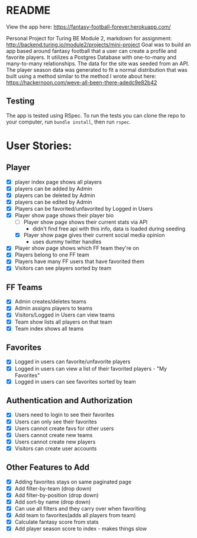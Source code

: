 # README

View the app here: https://fantasy-football-forever.herokuapp.com/

Personal Project for Turing BE Module 2, markdown for assignment: http://backend.turing.io/module2/projects/mini-project
Goal was to build an app based around fantasy football that a user can create a profile and favorite players. It utilizes a Postgres Database with one-to-many and many-to-many relationships. The data for the site was seeded from an API. The player season data was generated to fit a normal distribution that was built using a method similar to the method I wrote about here: https://hackernoon.com/weve-all-been-there-adedc9e82b42

## Testing
The app is tested using RSpec. To run the tests you can clone the repo to your computer, run `bundle install`, then run `rspec`.

# User Stories:

## Player
* [x] player index page shows all players
* [x] players can be added by Admin
* [x] players can be deleted by Admin
* [x] players can be edited by Admin
* [x] Players can be favorited/unfavorited by Logged in Users
* [x] Player show page shows their player bio
  * [ ] Player show page shows their current stats via API
    - didn't find free api with this info, data is loaded during seeding
  * [x] Player show page gives their current social media opinion
    - uses dummy twitter handles
* [x] Player show page shows which FF team they're on
* [x] Players belong to one FF team
* [x] Players have many FF users that have favorited them
* [x] Visitors can see players sorted by team

## FF Teams
* [x] Admin creates/deletes teams
* [x] Admin assigns players to teams
* [x] Visitors/Logged in Users can view teams
* [x] Team show lists all players on that team
* [x] Team index shows all teams

## Favorites
* [x] Logged in users can favorite/unfavorite players
* [x] Logged in users can view a list of their favorited players - "My Favorites"
* [x] Logged in users can see favorites sorted by team

## Authentication and Authorization
* [x] Users need to login to see their favorites
* [x] Users can only see their favorites
* [x] Users cannot create favs for other users
* [x] Users cannot create new teams
* [x] Users cannot create new players
* [x] Visitors can create user accounts

## Other Features to Add
* [x] Adding favorites stays on same paginated page
* [x] Add filter-by-team (drop down)
* [x] Add filter-by-position (drop down)
* [x] Add sort-by name (drop down)
* [x] Can use all filters and they carry over when favoriting
* [x] Add team to favorites(adds all players from team)
* [x] Calculate fantasy score from stats
* [x] Add player season score to index - makes things slow
